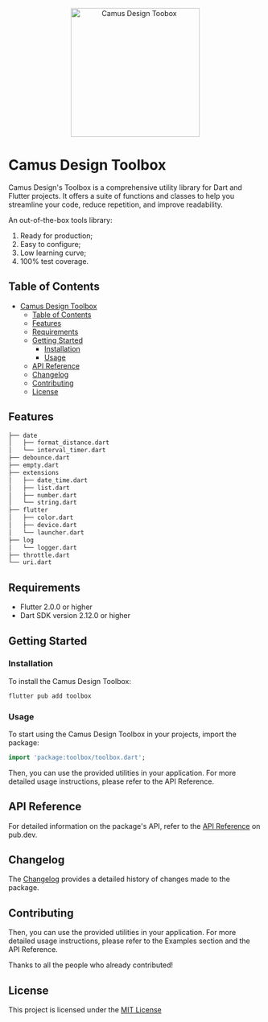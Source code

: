 <p align="center">
  <a href="https://github.com/camus-design/toolbox">
    <img src="https://github.com/camus-design/toolbox/assets/1112181/5716e25b-df47-48fc-918a-0e27b5d5836a" width="256" alt="Camus Design Toobox" />
  </a>
</p>

# Camus Design Toolbox

Camus Design's Toolbox is a comprehensive utility library for Dart and Flutter projects.
It offers a suite of functions and classes to help you streamline your code, reduce repetition, and improve readability.

An out-of-the-box tools library:

1. Ready for production;
2. Easy to configure;
3. Low learning curve;
4. 100% test coverage.

## Table of Contents

- [Camus Design Toolbox](#camus-design-toolbox)
  - [Table of Contents](#table-of-contents)
  - [Features](#features)
  - [Requirements](#requirements)
  - [Getting Started](#getting-started)
    - [Installation](#installation)
    - [Usage](#usage)
  - [API Reference](#api-reference)
  - [Changelog](#changelog)
  - [Contributing](#contributing)
  - [License](#license)

## Features

```bash
├── date
│   ├── format_distance.dart
│   └── interval_timer.dart
├── debounce.dart
├── empty.dart
├── extensions
│   ├── date_time.dart
│   ├── list.dart
│   ├── number.dart
│   └── string.dart
├── flutter
│   ├── color.dart
│   ├── device.dart
│   └── launcher.dart
├── log
│   └── logger.dart
├── throttle.dart
└── uri.dart
```

## Requirements

- Flutter 2.0.0 or higher
- Dart SDK version 2.12.0 or higher

## Getting Started

### Installation

To install the Camus Design Toolbox:

```bash
flutter pub add toolbox
```

### Usage

To start using the Camus Design Toolbox in your projects, import the package:

```dart
import 'package:toolbox/toolbox.dart';
```

Then, you can use the provided utilities in your application. For more detailed usage instructions, please refer to the API Reference.

## API Reference

For detailed information on the package's API, refer to the [API Reference](https://pub.dev/documentation/toolbox/latest/) on pub.dev.

## Changelog

The [Changelog](./CHANGELOG.md) provides a detailed history of changes made to the package.

## Contributing

Then, you can use the provided utilities in your application. For more detailed usage instructions, please refer to the Examples section and the API Reference.

Thanks to all the people who already contributed!

<!-- <a href="https://github.com/camus-design/toolbox/graphs/contributors">
  <img src="https://contrib.rocks/image?repo=camus-design/toolbox" />
</a> -->

## License

This project is licensed under the [MIT License](https://opensource.org/licenses/MIT)

